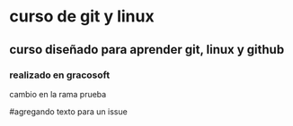 # curso de git y linux
## curso diseñado para aprender git, linux y github
### realizado en gracosoft


cambio en la rama prueba

#agregando texto para un issue 
